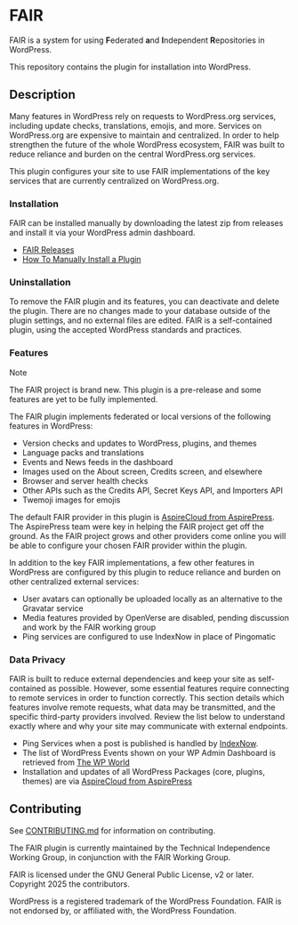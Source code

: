 # FAIR

FAIR is a system for using **F**ederated **a**nd **I**ndependent **R**epositories in WordPress.

This repository contains the plugin for installation into WordPress.

## Description

Many features in WordPress rely on requests to WordPress.org services, including update checks, translations, emojis, and more. Services on WordPress.org are expensive to maintain and centralized. In order to help strengthen the future of the whole WordPress ecosystem, FAIR was built to reduce reliance and burden on the central WordPress.org services.

This plugin configures your site to use FAIR implementations of the key services that are currently centralized on WordPress.org.

### Installation

FAIR can be installed manually by downloading the latest zip from releases and install it via your WordPress admin dashboard.

* [FAIR Releases](https://github.com/fairpm/fair-plugin/releases)
* [How To Manually Install a Plugin](https://wordpress.org/documentation/article/manage-plugins/#manual-plugin-installation-1)

### Uninstallation

To remove the FAIR plugin and its features, you can deactivate and delete the plugin. There are no changes made to your database outside of the plugin settings, and no external files are edited. FAIR is a self-contained plugin, using the accepted WordPress standards and practices.

### Features

> [!NOTE]
> The FAIR project is brand new. This plugin is a pre-release and some features are yet to be fully implemented.

The FAIR plugin implements federated or local versions of the following features in WordPress:

* Version checks and updates to WordPress, plugins, and themes
* Language packs and translations
* Events and News feeds in the dashboard
* Images used on the About screen, Credits screen, and elsewhere
* Browser and server health checks
* Other APIs such as the Credits API, Secret Keys API, and Importers API
* Twemoji images for emojis

The default FAIR provider in this plugin is [AspireCloud from AspirePress](https://aspirepress.org/). The AspirePress team were key in helping the FAIR project get off the ground. As the FAIR project grows and other providers come online you will be able to configure your chosen FAIR provider within the plugin.

In addition to the key FAIR implementations, a few other features in WordPress are configured by this plugin to reduce reliance and burden on other centralized external services:

* User avatars can optionally be uploaded locally as an alternative to the Gravatar service
* Media features provided by OpenVerse are disabled, pending discussion and work by the FAIR working group
* Ping services are configured to use IndexNow in place of Pingomatic

### Data Privacy

FAIR is built to reduce external dependencies and keep your site as self-contained as possible. However, some essential features require connecting to remote services in order to function correctly. This section details which features involve remote requests, what data may be transmitted, and the specific third-party providers involved. Review the list below to understand exactly where and why your site may communicate with external endpoints.

* Ping Services when a post is published is handled by [IndexNow](https://www.indexnow.org).
* The list of WordPress Events shown on your WP Admin Dashboard is retrieved from [The WP World](https://thewp.world)
* Installation and updates of all WordPress Packages (core, plugins, themes) are via [AspireCloud from AspirePress](https://aspirepress.org/)

## Contributing

See [CONTRIBUTING.md](./CONTRIBUTING.md) for information on contributing.

The FAIR plugin is currently maintained by the Technical Independence Working Group, in conjunction with the FAIR Working Group.

FAIR is licensed under the GNU General Public License, v2 or later. Copyright 2025 the contributors.

WordPress is a registered trademark of the WordPress Foundation. FAIR is not endorsed by, or affiliated with, the WordPress Foundation.
